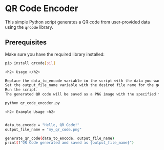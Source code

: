
# QR Code Encoder

This simple Python script generates a QR code from user-provided data using the `qrcode` library.

## Prerequisites

Make sure you have the required library installed:

```bash
pip install qrcode[pil]

<h2> Usage </h2>

Replace the data_to_encode variable in the script with the data you want to encode.
Set the output_file_name variable with the desired file name for the generated QR code image.
Run the script.
The generated QR code will be saved as a PNG image with the specified file name.

python qr_code_encoder.py

<h2> Example Usage <h2>


data_to_encode = "Hello, QR Code!"
output_file_name = "my_qr_code.png"

generate_qr_code(data_to_encode, output_file_name)
print(f"QR Code generated and saved as {output_file_name}")



